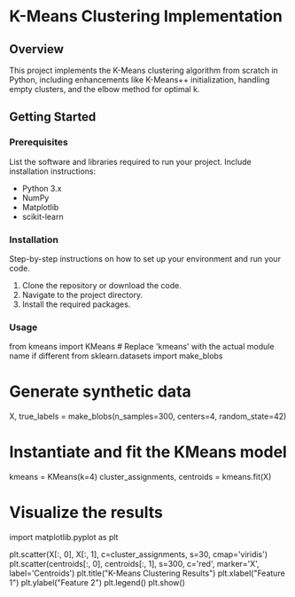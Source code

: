 # K-Means Clustering Implementation

## Overview
This project implements the K-Means clustering algorithm from scratch in Python, including enhancements like K-Means++ initialization, handling empty clusters, and the elbow method for optimal k.


## Getting Started

### Prerequisites
List the software and libraries required to run your project. Include installation instructions:
- Python 3.x
- NumPy
- Matplotlib
- scikit-learn


### Installation
Step-by-step instructions on how to set up your environment and run your code.

1. Clone the repository or download the code.
2. Navigate to the project directory.
3. Install the required packages.

### Usage
from kmeans import KMeans  # Replace 'kmeans' with the actual module name if different
 from sklearn.datasets import make_blobs

# Generate synthetic data
  X, true_labels = make_blobs(n_samples=300, centers=4, random_state=42)

# Instantiate and fit the KMeans model
  kmeans = KMeans(k=4)
  cluster_assignments, centroids = kmeans.fit(X)

# Visualize the results
 import matplotlib.pyplot as plt

 plt.scatter(X[:, 0], X[:, 1], c=cluster_assignments, s=30, cmap='viridis')
 plt.scatter(centroids[:, 0], centroids[:, 1], s=300, c='red', marker='X', label='Centroids')
 plt.title("K-Means Clustering Results")
 plt.xlabel("Feature 1")
 plt.ylabel("Feature 2")
 plt.legend()
 plt.show()
